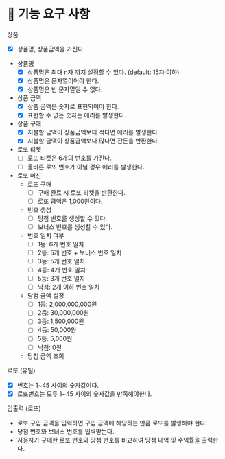 # 🎯 기능 요구 사항

상품
- [x] 상품명, 상품금액을 가진다.
- 상품명
  - [x] 상품명은 최대 n자 까지 설정할 수 있다. (default: 15자 이하)
  - [x] 상품명은 문자열이어야 한다.
  - [x] 상품명은 빈 문자열일 수 없다.
- 상품 금액
  - [x] 상품 금액은 숫자로 표현되어야 한다.
  - [x] 표현할 수 없는 숫자는 에러를 발생한다.
- 상품 구매
  - [x] 지불할 금액이 상품금액보다 적다면 에러를 발생한다.
  - [x] 지불할 금액이 상품금액보다 많다면 잔돈을 반환한다.

- 로또 티켓
  - [ ] 로또 티켓은 6개의 번호를 가진다.
  - [ ] 올바른 로또 번호가 아닐 경우 에러를 발생한다.

- 로또 머신
  - 로또 구매
    - [ ] 구매 완료 시 로또 티켓을 반환한다.
    - [ ] 로또 금액은 1,000원이다.
  - 번호 생성
    - [ ] 당첨 번호를 생성할 수 있다.
    - [ ] 보너스 번호를 생성할 수 있다.
  - 번호 일치 여부
    - [ ] 1등: 6개 번호 일치
    - [ ] 2등: 5개 번호 + 보너스 번호 일치
    - [ ] 3등: 5개 번호 일치
    - [ ] 4등: 4개 번호 일치
    - [ ] 5등: 3개 번호 일치
    - [ ] 낙첨: 2개 이하 번호 일치
  - 당첨 금액 설정
    - [ ] 1등: 2,000,000,000원
    - [ ] 2등: 30,000,000원
    - [ ] 3등: 1,500,000원
    - [ ] 4등: 50,000원
    - [ ] 5등: 5,000원
    - [ ] 낙첨: 0원
  - 당첨 금액 조회
 
로또 (유틸)
  - [x] 번호는 1~45 사이의 숫자값이다.
  - [x] 로또번호는 모두 1~45 사이의 숫자값을 만족해야한다.

입출력 (로또)
- 로또 구입 금액을 입력하면 구입 금액에 해당하는 만큼 로또를 발행해야 한다.
- 당첨 번호와 보너스 번호를 입력받는다.
- 사용자가 구매한 로또 번호와 당첨 번호를 비교하여 당첨 내역 및 수익률을 출력한다.

